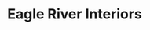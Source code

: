 ---
title: "Eagle River Interiors"
url: /maple-valley/eagle-river-interiors/
shop: Raumausstattung
---